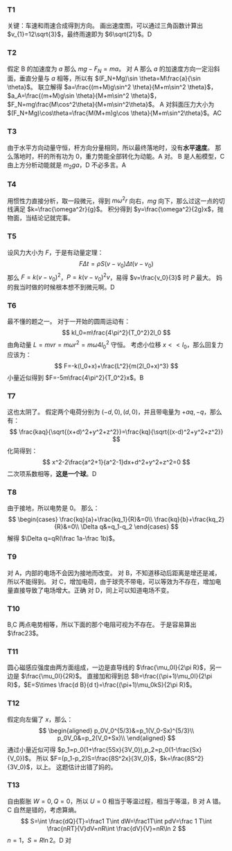 ### T1
关键：车速和雨速合成得到方向。
画出速度图，可以通过三角函数计算出 $v_{1}=12\sqrt{3}$，最终雨速即为 $6\sqrt{21}$。D
### T2
假定 B 的加速度为 $a$ 那么 $mg-F_N=ma$。
对 A 那么 $a$ 的加速度方向一定沿斜面，垂直分量与 $a$ 相等，所以有 $(F_N+Mg)\sin \theta=M\frac{a}{\sin \theta}$。
联立解得 $a=\frac{(m+M)g\sin^2 \theta}{M+m\sin^2 \theta}$，$a_A=\frac{(m+M)g\sin \theta}{M+m\sin^2 \theta}$，$F_N=mg\frac{M\cos^2\theta}{M+m\sin^2\theta}$。
A 对斜面压力大小为 $(F_N+Mg)\cos\theta=\frac{M(M+m)g\cos \theta}{M+m\sin^2\theta}$。AC
### T3
由于水平方向动量守恒，杆方向分量相同，所以最终落地时，没有**水平速度**。
那么落地时，杆的所有功为 $0$，重力势能全部转化为动能。A 对。
B 是人船模型，C 由上方分析动能就是 $m_2ga$，D 不必多言。A
### T4
用惯性力直接分析，取一段微元，得到 $m\omega^2r$ 向右，$mg$ 向下，那么过这一点的切线满足 $k=\frac{\omega^2r}{g}$。
积分得到 $y=\frac{\omega^2}{2g}x$，抛物面，当结论记就完事。
### T5
设风力大小为 $F$，于是有动量定理：
$$
F\Delta t=\rho S(v-v_0)\Delta t(v-v_0)
$$
那么 $F=k(v-v_0)^2$，$P=k(v-v_0)^2v$，易得 $v=\frac{v_0}{3}$ 时 $P$ 最大。
妈的我当时做的时候根本想不到微元啊。D
### T6
最不懂的题之一。
对于一开始的圆周运动有：
$$
kl_0=m\frac{4\pi^2}{T_0^2}2l_0
$$
由角动量 $L=mvr=m\omega r^2=m\omega4l_0^2$ 守恒。
考虑小位移 $x<<l_0$，那么回复力应该为：
$$
F=-k(l_0+x)+\frac{L^2}{m(2l_0+x)^3}
$$
小量近似得到 $F=-5m\frac{4\pi^2}{T_0^2}x$。B
### T7
这也太阴了。
假定两个电荷分别为 $(-d,0),(d,0)$，并且带电量为 $+aq,-q$，那么有：
$$
\frac{kaq}{\sqrt{(x+d)^2+y^2+z^2}}=\frac{kq}{\sqrt{(x-d)^2+y^2+z^2}}
$$
化简得到：
$$
x^2-2\frac{a^2+1}{a^2-1}dx+d^2+y^2+z^2=0
$$
二次项系数相等，**这是一个球**。D
### T8
由于接地，所以电势是 $0$。
那么：
$$
\begin{cases}
\frac{kq}{a}+\frac{kq_1}{R}&=0\\
\frac{kq}{b}+\frac{kq_2}{R}&=0\\
\Delta q&=q_1-q_2
\end{cases}
$$
解得 $\Delta q=qR(\frac 1a-\frac 1b)$。
### T9
对 A，内部的电场不会因为接地而改变。
对 B，不知道移动后距离是增还是减，所以不能得到。
对 C，增加电荷，由于球壳不带电，可以等效为不存在，增加电量直接导致了电场增大。正确
对 D，同上可以知道电场不变。
### T10
B,C 两点电势相等，所以下面的那个电阻可视为不存在。
于是容易算出 $\frac23$。
### T11
圆心磁感应强度由两方面组成，一边是直导线的 $\frac{\mu_0I}{2\pi R}$，另一边是 $\frac{\mu_0I}{2R}$。
直接加和得到总 $B=\frac{(\pi+1)\mu_0I}{2\pi R}$，$E=S\times \frac{d B}{d t}=\frac{(\pi+1)\mu_0kS}{2\pi R}$。
### T12
假定向左偏了 $x$，那么：
$$
\begin{aligned}
p_0V_0^{5/3}&=p_1(V_0-Sx)^{5/3}\\
p_0V_0&=p_2(V_0+Sx)\\
\end{aligned}
$$
通过小量近似可得 $p_1=p_0(1+\frac{5Sx}{3V_0}),p_2=p_0(1-\frac{Sx}{V_0})$。
所以 $F=(p_1-p_2)S=\frac{8S^2x}{3V_0}$，$k=\frac{8S^2}{3V_0}$，以上。
这题估计出错了妈的。
### T13
自由膨胀 $W=0,Q=0$，所以 $U=0$ 相当于等温过程，相当于等温，B 对 A 错。
C 自然是错的，考虑算熵。
$$
S=\int \frac{dQ}{T}=\frac1 T\int dW=\frac1T\int pdV=\frac 1 T\int \frac{nRT}{V}dV=nR\int \frac{dV}{V}=nR\ln 2
$$
$n=1$，$S=R\ln 2$。D 对